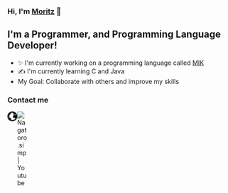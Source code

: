 ### Hi, I'm [Moritz][website] 👋

## I'm a Programmer, and Programming Language Developer!
- ✨ I'm currently working on a programming language called [MIK][mik_website]
- ✍️ I'm currently learning C and Java
- My Goal: Collaborate with others and improve my skills

### Contact me

[<img align="left" alt="moritz-schittenhelm.com" width="22px" src="https://raw.githubusercontent.com/iconic/open-iconic/master/svg/globe.svg"/>][website]
[<img align="left" alt="Nagatoro.simp | Youtube" width="22px" src="https://cdn.jsdelivr.net/npm/simple-icons@v3/icons/youtube.svg"/>][youtube]

[website]: https://github.com/JartC0ding
[mik_website]: https://mikpl.gq
[youtube]: https://